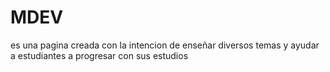 # MDEV
es una pagina creada con la intencion de enseñar diversos temas y ayudar a estudiantes a progresar con sus estudios
